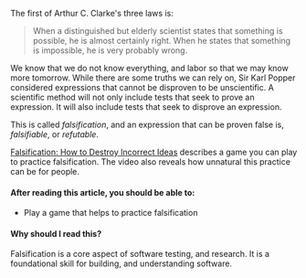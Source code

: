 The first of Arthur C. Clarke's three laws is:

> When a distinguished but elderly scientist states that something is possible, he is almost certainly right. When he states that something is impossible, he is very probably wrong.

We know that we do not know everything, and labor so that we may know more tomorrow. While there are some truths we can rely on, Sir Karl Popper considered expressions that cannot be disproven to be unscientific. A scientific method will not only include tests that seek to prove an expression. It will also include tests that seek to disprove an expression.

This is called _falsification_, and an expression that can be proven false is, _falsifiable_, or _refutable_.

[Falsification: How to Destroy Incorrect Ideas](https://fs.blog/2014/02/peter-cathcart-wason-falsification/) describes a game you can play to practice falsification. The video also reveals how unnatural this practice can be for people.

#### After reading this article, you should be able to:

* Play a game that helps to practice falsification

#### Why should I read this?

Falsification is a core aspect of software testing, and research. It is a foundational skill for building, and understanding software.
